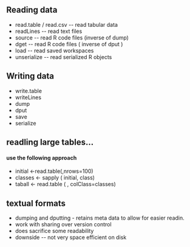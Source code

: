 ## Reading data
* read.table / read.csv         -- read tabular data
* readLines                     -- read text files
* source                        -- read R code files (inverse of dump)
* dget                          -- read R code files ( inverse of dput )
* load                          -- read saved workspaces
* unserialize                   -- read serialized R objects

## Writing data
* write.table
* writeLines
* dump
* dput
* save
* serialize

## readling large tables...
#### use the following approach
* initial <-read.table(<fileName>,nrows=100)
* classes <- sapply ( initial, class)
* taball  <- read.table ( <fileName>, colClass=classes)

## textual formats
* dumping and dputting - retains meta data to allow for easier readin.
* work with sharing over version control
* does sacrifice some readability
* downside -- not very space efficient on disk
